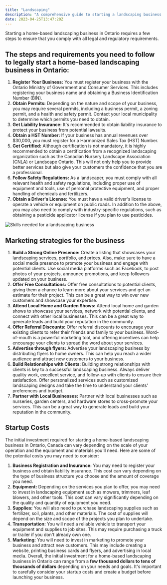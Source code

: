 ```yaml
---
title: "Landscaping"
description: "A comprehensive guide to starting a landscaping business in Ontario. The guide includes licenses required, marketing strategies, skills and startup costs. "
date: 2023-04-25T13:47:20Z
---
```

Starting a home-based landscaping business in Ontario requires a few steps to ensure that you comply with all legal and regulatory requirements. 
## The steps and requirements you need to follow to legally start a home-based landscaping business in Ontario:
1. **Register Your Business:** You must register your business with the Ontario Ministry of Government and Consumer Services. This includes registering your business name and obtaining a Business Identification Number (BIN).
2. **Obtain Permits:** Depending on the nature and scope of your business, you may require several permits, including a business permit, a zoning permit, and a health and safety permit. Contact your local municipality to determine which permits you need to obtain.
3. **Get Liability Insurance:** It's recommended to obtain liability insurance to protect your business from potential lawsuits.
4. **Obtain a HST Number:** If your business has annual revenues over $30,000, you must register for a Harmonized Sales Tax (HST) Number.
5. **Get Certified:** Although certification is not mandatory, it is highly recommended to obtain a certification from a recognized landscaping organization such as the Canadian Nursery Landscape Association (CNLA) or Landscape Ontario. This will not only help you to provide better services but also give your customers the confidence that you are a professional.
6. **Follow Safety Regulations:** As a landscaper, you must comply with all relevant health and safety regulations, including proper use of equipment and tools, use of personal protective equipment, and proper handling of chemicals and fertilizers.
7. **Obtain a Driver's License:** You must have a valid driver's license to operate a vehicle or equipment on public roads.
In addition to the above, you may also need to comply with industry-specific regulations, such as obtaining a pesticide applicator license if you plan to use pesticides.

![Skills needed for a landscaping business](/LandscapingSkills.jpg)

## Marketing strategies for the business
1. **Build a Strong Online Presence:** Create a listing that showcases your landscaping services, portfolio, and prices. Also, make sure to have a social media presence to promote your business and engage with potential clients. Use social media platforms such as Facebook, to post photos of your projects, announce promotions, and keep followers updated on your business.
2. **Offer Free Consultations:** Offer free consultations to potential clients, giving them a chance to learn more about your services and get an estimate for their project. This can be a great way to win over new customers and showcase your expertise.
3. **Attend Local Home and Garden Shows:** Attend local home and garden shows to showcase your services, network with potential clients, and connect with other local businesses. This can be a great way to generate leads and build your reputation in the community.
4. **Offer Referral Discounts:** Offer referral discounts to encourage your existing clients to refer their friends and family to your business. Word-of-mouth is a powerful marketing tool, and offering incentives can help encourage your clients to spread the word about your services.
5. **Advertise through flyers:** Advertise your landscaping business by distributing flyers to home owners. This can help you reach a wider audience and attract new customers to your business.
6. **Build Relationships with Clients:** Building strong relationships with clients is key to a successful landscaping business. Always deliver quality work, excellent service, and follow-up with clients to ensure their satisfaction. Offer personalized services such as customized landscaping designs and take the time to understand your clients' preferences and budget.
7. **Partner with Local Businesses:** Partner with local businesses such as nurseries, garden centers, and hardware stores to cross-promote your services. This can be a great way to generate leads and build your reputation in the community.

## Startup Costs
The initial investment required for starting a home-based landscaping business in Ontario, Canada can vary depending on the scale of your operation and the equipment and materials you'll need.
Here are some of the potential costs you may need to consider:
1. **Business Registration and Insurance:** You may need to register your business and obtain liability insurance. This cost can vary depending on the type of business structure you choose and the amount of coverage you need.
2. **Equipment:** Depending on the services you plan to offer, you may need to invest in landscaping equipment such as mowers, trimmers, leaf blowers, and other tools. This cost can vary significantly depending on the quality and quantity of equipment you need.
3. **Supplies:** You will also need to purchase landscaping supplies such as fertilizer, soil, plants, and other materials. The cost of supplies will depend on the size and scope of the projects you plan to undertake.
4. **Transportation:** You will need a reliable vehicle to transport your equipment and supplies to job sites. This may require purchasing a truck or trailer if you don't already own one.
5. **Marketing:** You will need to invest in marketing to promote your business and attract new customers. This may include creating a website, printing business cards and flyers, and advertising in local media.
Overall, the initial investment for a home-based landscaping business in Ontario can range from a **few thousand dollars to tens of thousands of dollars** depending on your needs and goals. It's important to carefully consider your startup costs and create a budget before launching your business.



